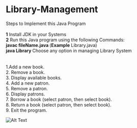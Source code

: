 # Library-Management

Steps to Implement this Java Program<br/>
<br/>
<b>1</b> Install JDK in your Systems <br/>
<b>2</b> Run this Java program using the following Commands: <br/>
<b> javac fileName.java </b>(<b>Example</b> Library.java)<br/>
<b> java Library </b>
Choose any option in managing Library System <br/>
<br/>
<br/>
1.Add a new book. <br/>
2. Remove a book.<br/>
3. Display available books.<br/>
4. Add a new patron.<br/>
5. Remove a patron.<br/>
6. Display patrons. <br/>
7. Borrow a book (select patron, then select book).<br/>
8. Return a book (select patron, then select book). <br/>
9. Exit the program.<br/>

![Alt Text]([https://github.com/pettamrakesh3/Library-Management/blob/main/images/2.png])

